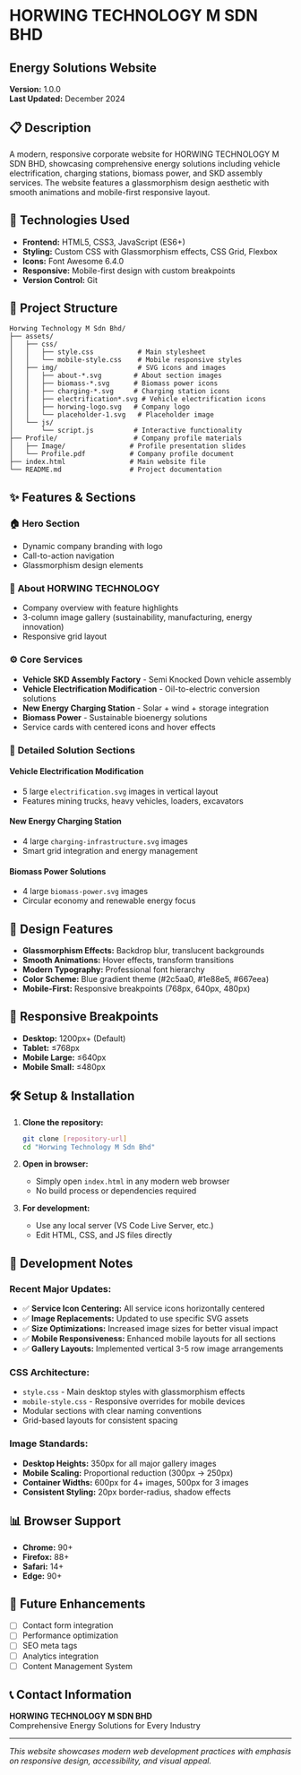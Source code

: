 # HORWING TECHNOLOGY M SDN BHD
## Energy Solutions Website

**Version:** 1.0.0  
**Last Updated:** December 2024

## 📋 Description

A modern, responsive corporate website for HORWING TECHNOLOGY M SDN BHD, showcasing comprehensive energy solutions including vehicle electrification, charging stations, biomass power, and SKD assembly services. The website features a glassmorphism design aesthetic with smooth animations and mobile-first responsive layout.

## 🚀 Technologies Used

- **Frontend:** HTML5, CSS3, JavaScript (ES6+)
- **Styling:** Custom CSS with Glassmorphism effects, CSS Grid, Flexbox
- **Icons:** Font Awesome 6.4.0
- **Responsive:** Mobile-first design with custom breakpoints
- **Version Control:** Git

## 📁 Project Structure

```
Horwing Technology M Sdn Bhd/
├── assets/
│   ├── css/
│   │   ├── style.css           # Main stylesheet
│   │   └── mobile-style.css    # Mobile responsive styles
│   ├── img/                    # SVG icons and images
│   │   ├── about-*.svg        # About section images
│   │   ├── biomass-*.svg      # Biomass power icons
│   │   ├── charging-*.svg     # Charging station icons
│   │   ├── electrification*.svg # Vehicle electrification icons
│   │   ├── horwing-logo.svg   # Company logo
│   │   └── placeholder-1.svg   # Placeholder image
│   └── js/
│       └── script.js          # Interactive functionality
├── Profile/                   # Company profile materials
│   ├── Image/                # Profile presentation slides
│   └── Profile.pdf           # Company profile document
├── index.html                # Main website file
└── README.md                 # Project documentation
```

## ✨ Features & Sections

### 🏠 **Hero Section**
- Dynamic company branding with logo
- Call-to-action navigation
- Glassmorphism design elements

### 🏢 **About HORWING TECHNOLOGY**
- Company overview with feature highlights
- 3-column image gallery (sustainability, manufacturing, energy innovation)
- Responsive grid layout

### ⚙️ **Core Services**
- **Vehicle SKD Assembly Factory** - Semi Knocked Down vehicle assembly
- **Vehicle Electrification Modification** - Oil-to-electric conversion solutions
- **New Energy Charging Station** - Solar + wind + storage integration
- **Biomass Power** - Sustainable bioenergy solutions
- Service cards with centered icons and hover effects

### 🔧 **Detailed Solution Sections**

#### **Vehicle Electrification Modification**
- 5 large `electrification.svg` images in vertical layout
- Features mining trucks, heavy vehicles, loaders, excavators

#### **New Energy Charging Station**
- 4 large `charging-infrastructure.svg` images
- Smart grid integration and energy management

#### **Biomass Power Solutions**
- 4 large `biomass-power.svg` images
- Circular economy and renewable energy focus

## 🎨 Design Features

- **Glassmorphism Effects:** Backdrop blur, translucent backgrounds
- **Smooth Animations:** Hover effects, transform transitions
- **Modern Typography:** Professional font hierarchy
- **Color Scheme:** Blue gradient theme (#2c5aa0, #1e88e5, #667eea)
- **Mobile-First:** Responsive breakpoints (768px, 640px, 480px)

## 📱 Responsive Breakpoints

- **Desktop:** 1200px+ (Default)
- **Tablet:** ≤768px
- **Mobile Large:** ≤640px  
- **Mobile Small:** ≤480px

## 🛠️ Setup & Installation

1. **Clone the repository:**
   ```bash
   git clone [repository-url]
   cd "Horwing Technology M Sdn Bhd"
   ```

2. **Open in browser:**
   - Simply open `index.html` in any modern web browser
   - No build process or dependencies required

3. **For development:**
   - Use any local server (VS Code Live Server, etc.)
   - Edit HTML, CSS, and JS files directly

## 📝 Development Notes

### **Recent Major Updates:**

- ✅ **Service Icon Centering:** All service icons horizontally centered
- ✅ **Image Replacements:** Updated to use specific SVG assets
- ✅ **Size Optimizations:** Increased image sizes for better visual impact
- ✅ **Mobile Responsiveness:** Enhanced mobile layouts for all sections
- ✅ **Gallery Layouts:** Implemented vertical 3-5 row image arrangements

### **CSS Architecture:**

- `style.css` - Main desktop styles with glassmorphism effects
- `mobile-style.css` - Responsive overrides for mobile devices
- Modular sections with clear naming conventions
- Grid-based layouts for consistent spacing

### **Image Standards:**

- **Desktop Heights:** 350px for all major gallery images
- **Mobile Scaling:** Proportional reduction (300px → 250px)
- **Container Widths:** 600px for 4+ images, 500px for 3 images
- **Consistent Styling:** 20px border-radius, shadow effects

## 📊 Browser Support

- **Chrome:** 90+
- **Firefox:** 88+
- **Safari:** 14+
- **Edge:** 90+

## 🚧 Future Enhancements

- [ ] Contact form integration
- [ ] Performance optimization
- [ ] SEO meta tags
- [ ] Analytics integration
- [ ] Content Management System

## 📞 Contact Information

**HORWING TECHNOLOGY M SDN BHD**  
Comprehensive Energy Solutions for Every Industry

---

*This website showcases modern web development practices with emphasis on responsive design, accessibility, and visual appeal.*